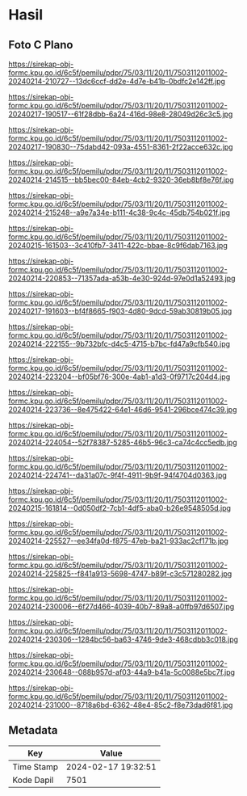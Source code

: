 # Hasil

## Foto C Plano

https://sirekap-obj-formc.kpu.go.id/6c5f/pemilu/pdpr/75/03/11/20/11/7503112011002-20240214-210727--13dc6ccf-dd2e-4d7e-b41b-0bdfc2e142ff.jpg

https://sirekap-obj-formc.kpu.go.id/6c5f/pemilu/pdpr/75/03/11/20/11/7503112011002-20240217-190517--61f28dbb-6a24-416d-98e8-28049d26c3c5.jpg

https://sirekap-obj-formc.kpu.go.id/6c5f/pemilu/pdpr/75/03/11/20/11/7503112011002-20240217-190830--75dabd42-093a-4551-8361-2f22acce632c.jpg

https://sirekap-obj-formc.kpu.go.id/6c5f/pemilu/pdpr/75/03/11/20/11/7503112011002-20240214-214515--bb5bec00-84eb-4cb2-9320-36eb8bf8e76f.jpg

https://sirekap-obj-formc.kpu.go.id/6c5f/pemilu/pdpr/75/03/11/20/11/7503112011002-20240214-215248--a9e7a34e-b111-4c38-9c4c-45db754b021f.jpg

https://sirekap-obj-formc.kpu.go.id/6c5f/pemilu/pdpr/75/03/11/20/11/7503112011002-20240215-161503--3c410fb7-3411-422c-bbae-8c9f6dab7163.jpg

https://sirekap-obj-formc.kpu.go.id/6c5f/pemilu/pdpr/75/03/11/20/11/7503112011002-20240214-220853--71357ada-a53b-4e30-924d-97e0d1a52493.jpg

https://sirekap-obj-formc.kpu.go.id/6c5f/pemilu/pdpr/75/03/11/20/11/7503112011002-20240217-191603--bf4f8665-f903-4d80-9dcd-59ab30819b05.jpg

https://sirekap-obj-formc.kpu.go.id/6c5f/pemilu/pdpr/75/03/11/20/11/7503112011002-20240214-222155--9b732bfc-d4c5-4715-b7bc-fd47a9cfb540.jpg

https://sirekap-obj-formc.kpu.go.id/6c5f/pemilu/pdpr/75/03/11/20/11/7503112011002-20240214-223204--bf05bf76-300e-4ab1-a1d3-0f9717c204d4.jpg

https://sirekap-obj-formc.kpu.go.id/6c5f/pemilu/pdpr/75/03/11/20/11/7503112011002-20240214-223736--8e475422-64e1-46d6-9541-296bce474c39.jpg

https://sirekap-obj-formc.kpu.go.id/6c5f/pemilu/pdpr/75/03/11/20/11/7503112011002-20240214-224054--52f78387-5285-46b5-96c3-ca74c4cc5edb.jpg

https://sirekap-obj-formc.kpu.go.id/6c5f/pemilu/pdpr/75/03/11/20/11/7503112011002-20240214-224741--da31a07c-9f4f-4911-9b9f-94f4704d0363.jpg

https://sirekap-obj-formc.kpu.go.id/6c5f/pemilu/pdpr/75/03/11/20/11/7503112011002-20240215-161814--0d050df2-7cb1-4df5-aba0-b26e9548505d.jpg

https://sirekap-obj-formc.kpu.go.id/6c5f/pemilu/pdpr/75/03/11/20/11/7503112011002-20240214-225527--ee34fa0d-f875-47eb-ba21-933ac2cf171b.jpg

https://sirekap-obj-formc.kpu.go.id/6c5f/pemilu/pdpr/75/03/11/20/11/7503112011002-20240214-225825--f841a913-5698-4747-b89f-c3c571280282.jpg

https://sirekap-obj-formc.kpu.go.id/6c5f/pemilu/pdpr/75/03/11/20/11/7503112011002-20240214-230006--6f27d466-4039-40b7-89a8-a0ffb97d6507.jpg

https://sirekap-obj-formc.kpu.go.id/6c5f/pemilu/pdpr/75/03/11/20/11/7503112011002-20240214-230306--1284bc56-ba63-4746-9de3-468cdbb3c018.jpg

https://sirekap-obj-formc.kpu.go.id/6c5f/pemilu/pdpr/75/03/11/20/11/7503112011002-20240214-230648--088b957d-af03-44a9-b41a-5c0088e5bc7f.jpg

https://sirekap-obj-formc.kpu.go.id/6c5f/pemilu/pdpr/75/03/11/20/11/7503112011002-20240214-231000--8718a6bd-6362-48e4-85c2-f8e73dad6f81.jpg


## Metadata

| Key        | Value               |
| ---------- | ------------------- |
| Time Stamp | 2024-02-17 19:32:51 |
| Kode Dapil | 7501                |



